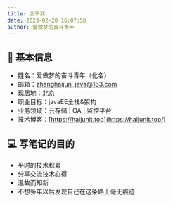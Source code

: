 ```yaml
---
title: 关于我
date: 2023-02-20 16:07:58
author: 爱做梦的奋斗青年
---
```


## 📑 基本信息

- 姓名：爱做梦的奋斗青年（化名）
- 邮箱：[zhanghaijun_java@163.com](mailto:zhanghaijun_java@163.com)
- 现居地：北京
- 职业目标：javaEE全栈&架构
- 业务领域：云存储 | OA | 监控平台
- 技术博客：[https://haijunit.top](https://haijunit.top/)

## 💻 写笔记的目的

- 平时的技术积累
- 分享交流技术心得
- 温故而知新
- 不想多年以后发现自己在这条路上毫无痕迹
